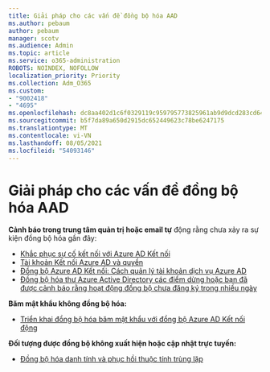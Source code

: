 ```yaml
---
title: Giải pháp cho các vấn đề đồng bộ hóa AAD
ms.author: pebaum
author: pebaum
manager: scotv
ms.audience: Admin
ms.topic: article
ms.service: o365-administration
ROBOTS: NOINDEX, NOFOLLOW
localization_priority: Priority
ms.collection: Adm_O365
ms.custom:
- "9002418"
- "4695"
ms.openlocfilehash: dc8aa402d1c6f0329119c959795773825961ab9d9dcd283cd64810a901594ac2
ms.sourcegitcommit: b5f7da89a650d2915dc652449623c78be6247175
ms.translationtype: MT
ms.contentlocale: vi-VN
ms.lasthandoff: 08/05/2021
ms.locfileid: "54093146"
---
```

# <a name="solutions-for-aad-synchronization-problems"></a>Giải pháp cho các vấn đề đồng bộ hóa AAD

**Cảnh báo trong trung tâm quản trị hoặc email tự** động rằng chưa xảy ra sự kiện đồng bộ hóa gần đây:

- [Khắc phục sự cố kết nối với Azure AD Kết nối](https://docs.microsoft.com/azure/active-directory/hybrid/tshoot-connect-connectivity)
- [Tài khoản Kết nối Azure AD và quyền](https://go.microsoft.com/fwlink/p/?LinkId=820598)
- [Đồng bộ Azure AD Kết nối: Cách quản lý tài khoản dịch vụ Azure AD](https://docs.microsoft.com/azure/active-directory/hybrid/how-to-connect-azureadaccount)
- [Đồng bộ hóa thư Azure Active Directory các điểm dừng hoặc bạn đã được cảnh báo rằng hoạt động đồng bộ chưa đăng ký trong nhiều ngày](https://support.microsoft.com/help/2882421/directory-synchronization-to-azure-active-directory-stops-or-you-re-warned-that-sync-hasn-t-registered-in-more-than-a-day)
 
**Băm mật khẩu không đồng bộ hóa:**

- [Triển khai đồng bộ hóa băm mật khẩu với đồng bộ Azure AD Kết nối động](https://docs.microsoft.com/azure/active-directory/hybrid/how-to-connect-password-hash-synchronization)

**Đối tượng được đồng bộ không xuất hiện hoặc cập nhật trực tuyến:**

- [Đồng bộ hóa danh tính và phục hồi thuộc tính trùng lặp](https://docs.microsoft.com/azure/active-directory/hybrid/how-to-connect-syncservice-duplicate-attribute-resiliency)
